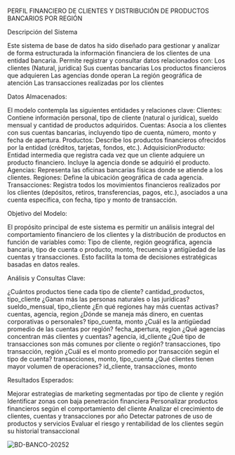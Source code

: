 PERFIL FINANCIERO DE CLIENTES Y DISTRIBUCIÓN DE PRODUCTOS BANCARIOS POR REGIÓN

Descripción del Sistema

Este sistema de base de datos ha sido diseñado para gestionar y analizar de forma estructurada la información financiera de los clientes de una entidad bancaria. Permite registrar y consultar datos relacionados con:
Los clientes (Natural, juridica)
Sus cuentas bancarias
Los productos financieros que adquieren
Las agencias donde operan
La región geográfica de atención
Las transacciones realizadas por los clientes

Datos Almacenados:

El modelo contempla las siguientes entidades y relaciones clave:
Clientes: Contiene información personal, tipo de cliente (natural o jurídica), sueldo mensual y cantidad de productos adquiridos.
Cuentas: Asocia a los clientes con sus cuentas bancarias, incluyendo tipo de cuenta, número, monto y fecha de apertura.
Productos: Describe los productos financieros ofrecidos por la entidad (créditos, tarjetas, fondos, etc.).
AdquisicionProducto: Entidad intermedia que registra cada vez que un cliente adquiere un producto financiero. Incluye la agencia donde se adquirió el producto.
Agencias: Representa las oficinas bancarias físicas donde se atiende a los clientes.
Regiones: Define la ubicación geográfica de cada agencia.
Transacciones: Registra todos los movimientos financieros realizados por los clientes (depósitos, retiros, transferencias, pagos, etc.), asociados a una cuenta específica, con fecha, tipo y monto de transacción.

Objetivo del Modelo:

El propósito principal de este sistema es permitir un análisis integral del comportamiento financiero de los clientes y la distribución de productos en función de variables como:
Tipo de cliente, región geográfica, agencia bancaria, tipo de cuenta o producto, monto, frecuencia y antigüedad de las cuentas y transacciones.
Esto facilita la toma de decisiones estratégicas basadas en datos reales.

Análisis y Consultas Clave:

¿Cuántos productos tiene cada tipo de cliente?	cantidad_productos, tipo_cliente
¿Ganan más las personas naturales o las jurídicas?	sueldo_mensual, tipo_cliente
¿En qué regiones hay más cuentas activas?	cuentas, agencia, region
¿Dónde se maneja más dinero, en cuentas corporativas o personales?	tipo_cuenta, monto
¿Cuál es la antigüedad promedio de las cuentas por región?	fecha_apertura, region
¿Qué agencias concentran más clientes y cuentas?	agencia, id_cliente
¿Qué tipo de transacciones son más comunes por cliente o región? transacciones, tipo transacción, región
¿Cuál es el monto promedio por transacción según el tipo de cuenta?	transacciones, monto, tipo_cuenta
¿Qué clientes tienen mayor volumen de operaciones?	id_cliente, transacciones, monto

Resultados Esperados:

Mejorar estrategias de marketing segmentadas por tipo de cliente y región
Identificar zonas con baja penetración financiera
Personalizar productos financieros según el comportamiento del cliente
Analizar el crecimiento de clientes, cuentas y transacciones por año
Detectar patrones de uso de productos y servicios
Evaluar el riesgo y rentabilidad de los clientes según su historial transaccional


![BD-BANCO-20252](https://github.com/user-attachments/assets/20d02c01-a0ba-46c6-b2a5-e98edd566b8b)


